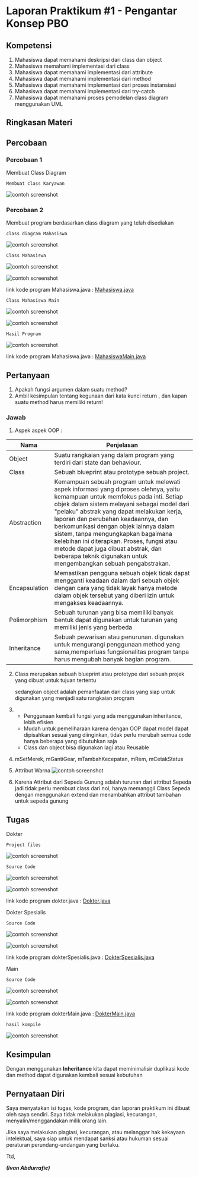 # Laporan Praktikum #1 - Pengantar Konsep PBO

## Kompetensi

1. Mahasiswa dapat memahami deskripsi dari class dan object
2. Mahasiswa memahami implementasi dari class
3. Mahasiswa dapat memahami implementasi dari attribute
4. Mahasiswa dapat memahami implementasi dari method
5. Mahasiswa dapat memahami implementasi dari proses instansiasi
6. Mahasiswa dapat memahami implementasi dari try-catch
7. Mahasiswa dapat memahami proses pemodelan class diagram menggunakan UML

## Ringkasan Materi

 
## Percobaan

### Percobaan 1


Membuat Class Diagram

    Membuat class Karyawan 
![contoh screenshot](img/1praktikum1classkaryawan.png)


### Percobaan 2

Membuat program berdasarkan class diagram yang telah disediakan

    class diagram Mahasiswa
![contoh screenshot](img/2diagram.png)

    Class Mahasiswa 
![contoh screenshot](img/2mahasiswafull.png)

![contoh screenshot](img/2mahasiswasource.png)

link kode program Mahasiswa.java : [Mahasiswa.java](../../src/2_Class_dan_Object/Mahasiswa1841720099Rafi.java)

    Class Mahasiswa Main
![contoh screenshot](img/2mahasiswamainfull.png)

![contoh screenshot](img/2mahasiswamainsource.png)

    Hasil Program
![contoh screenshot](img/2mahasiswahasil.png)

link kode program Mahasiswa.java : [MahasiswaMain.java](../../src/2_Class_dan_Object/MahasiswaMain1841720099Rafi.java)


## Pertanyaan

1. Apakah fungsi argumen dalam suatu method?
2. Ambil kesimpulan tentang kegunaan dari kata kunci return , dan kapan suatu method
harus memiliki return!

### Jawab

1. Aspek aspek OOP :

 | Nama          | Penjelasan |
|---------------|----------------------------------------------------------------------------------------------------------------------------------------------------------------------------------------------------------------------------------------------------------------------------------------------------------------------------------------------------------------------------------------------------------------------------------------------------------------------------------------------------------------|
| Object        | Suatu rangkaian yang dalam program yang terdiri dari state dan behaviour. |
|  Class        | Sebuah blueprint atau prototype sebuah project.|
|  Abstraction  | Kemampuan sebuah program untuk melewati aspek informasi yang diproses  olehnya, yaitu kemampuan untuk memfokus pada inti. Setiap objek dalam  sistem melayani sebagai model dari "pelaku" abstrak yang dapat melakukan  kerja, laporan dan perubahan keadaannya, dan berkomunikasi dengan objek  lainnya dalam sistem, tanpa mengungkapkan bagaimana kelebihan ini  diterapkan. Proses, fungsi atau metode dapat juga dibuat abstrak, dan  beberapa teknik digunakan untuk mengembangkan sebuah pengabstrakan.|
| Encapsulation | Memastikan pengguna sebuah objek tidak dapat mengganti keadaan dalam dari sebuah objek dengan cara yang tidak layak hanya metode dalam objek tersebut yang diberi izin untuk mengakses keadaannya.|
| Polimorphism  | Sebuah turunan yang bisa memiliki banyak bentuk dapat digunakan untuk turunan yang memiliki jenis yang berbeda|
| Inheritance   | Sebuah pewarisan atau penurunan. digunakan untuk mengurangi penggunaan method yang sama,memperluas fungsionalitas program tanpa harus mengubah banyak bagian program. |
2. Class merupakan sebuah blueprint atau prototype dari sebuah projek yang dibuat untuk tujuan tertentu

    sedangkan object adalah pemanfaatan dari class yang siap untuk digunakan yang menjadi satu rangkaian program

3. - Penggunaan kembali fungsi yang ada menggunakan inheritance, lebih efisien
   - Mudah untuk pemeliharaan karena dengan OOP dapat model dapat dipisahkan sesuai yang diinginkan, tidak perlu merubah semua code hanya beberapa yang dibutuhkan saja
   - Class dan object bisa digunakan lagi atau Reusable
  
4. mSetMerek, mGantiGear, mTambahKecepatan, mRem, mCetakStatus
5. Attribut Warna
![contoh screenshot](img/setwarna.png)
6. Karena Attribut dari Sepeda Gunung adalah turunan dari attribut Sepeda jadi tidak perlu membuat class dari nol, hanya memanggil Class Sepeda dengan menggunakan extend dan menambahkan attribut tambahan untuk sepeda gunung 


## Tugas

Dokter

    Project files

![contoh screenshot](img/tugasfileprojek.png)

    Source Code 

![contoh screenshot](img/tugasdokterfull.png)

![contoh screenshot](img/tugasdoktersource.png)

link kode program dokter.java : [Dokter.java](../../src/1_Pengantar_Konsep_PBO/Dokter1841720099Rafi.java)

Dokter Spesialis

    Source Code 

![contoh screenshot](img/tugasdokterspesialisfull.png)

![contoh screenshot](img/tugasdokterspesialissource.png)

link kode program dokterSpesialis.java : [DokterSpesialis.java](../../src/1_Pengantar_Konsep_PBO/DokterSpesialis1841720099Rafi.java)

Main

    Source Code 

![contoh screenshot](img/tugasdoktermainfull.png)

![contoh screenshot](img/tugasdoktermainsource.png)

link kode program dokterMain.java : [DokterMain.java](../../src/1_Pengantar_Konsep_PBO/DokterMain1841720099Rafi.java)

    hasil kompile
![contoh screenshot](img/tugasdokterhasil.png)

## Kesimpulan

Dengan menggunakan **Inheritance** kita dapat meminimalisir duplikasi kode dan method dapat digunakan kembali sesuai kebutuhan

## Pernyataan Diri

Saya menyatakan isi tugas, kode program, dan laporan praktikum ini dibuat oleh saya sendiri. Saya tidak melakukan plagiasi, kecurangan, menyalin/menggandakan milik orang lain.

Jika saya melakukan plagiasi, kecurangan, atau melanggar hak kekayaan intelektual, saya siap untuk mendapat sanksi atau hukuman sesuai peraturan perundang-undangan yang berlaku.

Ttd,

***(Ivan Abdurrafie)***